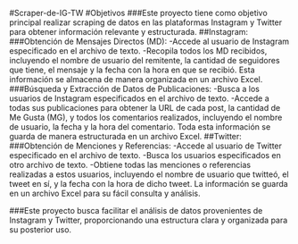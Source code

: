 #Scraper-de-IG-TW
#Objetivos
###Este proyecto tiene como objetivo principal realizar scraping de datos en las plataformas Instagram y Twitter para obtener información relevante y estructurada.
##Instagram:
###Obtención de Mensajes Directos (MD):
  -Accede al usuario de Instagram especificado en el archivo de texto.
  -Recopila todos los MD recibidos, incluyendo el nombre de usuario del remitente, la cantidad de seguidores que tiene, el mensaje y la fecha con la hora en que      se recibió. Esta información se almacena de manera organizada en un archivo Excel.
###Búsqueda y Extracción de Datos de Publicaciones:
  -Busca a los usuarios de Instagram especificados en el archivo de texto.
  -Accede a todas sus publicaciones para obtener la URL de cada post, la cantidad de Me Gusta (MG), y todos los comentarios realizados, incluyendo el nombre de       usuario, la fecha y la hora del comentario. Toda esta información se guarda de manera estructurada en un archivo Excel.
##Twitter:
###Obtención de Menciones y Referencias:
  -Accede al usuario de Twitter especificado en el archivo de texto.
  -Busca los usuarios especificados en otro archivo de texto.
  -Obtiene todas las menciones o referencias realizadas a estos usuarios, incluyendo el nombre de usuario que twitteó, el tweet en sí, y la fecha con la hora de     dicho tweet. La información se guarda en un archivo Excel para su fácil consulta y análisis.

###Este proyecto busca facilitar el análisis de datos provenientes de Instagram y Twitter, proporcionando una estructura clara y organizada para su posterior uso.
